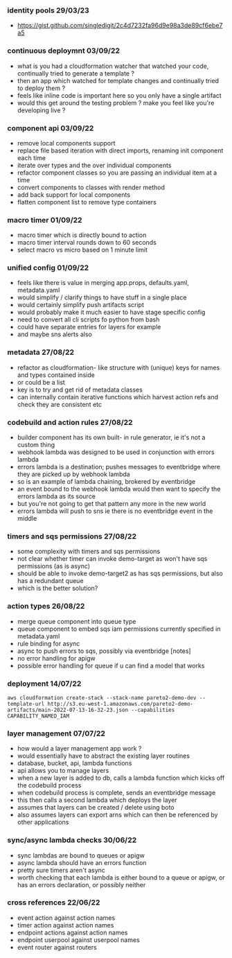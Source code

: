 ### identity pools 29/03/23

- https://gist.github.com/singledigit/2c4d7232fa96d9e98a3de89cf6ebe7a5

### continuous deploymnt 03/09/22

- what is you had a cloudformation watcher that watched your code, continually tried to generate a template ?
- then an app which watched for template changes and continually tried to deploy them ?
- feels like inline code is important here so you only have a single artifact
- would this get around the testing problem ? make you feel like you're developing live ?

### component api 03/09/22

- remove local components support
- replace file based iteration with direct imports, renaming init component each time 
- iterate over types and the over individual components
- refactor component classes so you are passing an individual item at a time 
- convert components to classes with render method
- add back support for local components
- flatten component list to remove type containers 

### macro timer 01/09/22

- macro timer which is directly bound to action
- macro timer interval rounds down to 60 seconds
- select macro vs micro based on 1 minute limit

### unified config 01/09/22

- feels like there is value in merging app.props, defaults.yaml, metadata.yaml
- would simplify / clarify things to have stuff in a single place 
- would certainly simplify push artifacts script 
- would probably make it much easier to have stage specific config 
- need to convert all cli scripts fo python from bash 
- could have separate entries for layers for example
- and maybe sns alerts also 

### metadata 27/08/22

- refactor as cloudformation- like structure with (unique) keys for names and types contained inside
- or could be a list
- key is to try and get rid of metadata classes
- can internally contain iterative functions which harvest action refs and check they are consistent etc

### codebuild and action rules 27/08/22

- builder component has its own built- in rule generator, ie it's not a custom thing
- webhook lambda was designed to be used in conjunction with errors lambda
- errors lambda is a destination; pushes messages to eventbridge where they are picked up by webhook lambda
- so is an example of lambda chaining, brokered by eventbridge
- an event bound to the webhook lambda would then want to specify the errors lambda as its source
- but you're not going to get that pattern any more in the new world
- errors lambda will push to sns ie there is no eventbridge event in the middle

### timers and sqs permissions 27/08/22

- some complexity with timers and sqs permissions
- not clear whether timer can invoke demo-target as won't have sqs permissions (as is async)
- should be able to invoke demo-target2 as has sqs permissions, but also has a redundant queue
- which is the better solution?

### action types 26/08/22

- merge queue component into queue type
- queue component to embed sqs iam permissions currently specified in metadata.yaml
- rule binding for async
- async to push errors to sqs, possibly via eventbridge [notes]
- no error handling for apigw
- possible error handling for queue if u can find a model that works
  
### deployment 14/07/22

```
aws cloudformation create-stack --stack-name pareto2-demo-dev --template-url http://s3.eu-west-1.amazonaws.com/pareto2-demo-artifacts/main-2022-07-13-16-32-23.json --capabilities CAPABILITY_NAMED_IAM
```

### layer management 07/07/22

- how would a layer management app work ?
- would essentially have to abstract the existing layer routines
- database, bucket, api, lambda functions
- api allows you to manage layers
- when a new layer is added to db, calls a lambda function which kicks off the codebuild process 
- when codebuild process is complete, sends an eventbridge message
- this then calls a second lambda which deploys the layer
- assumes that layers can be created / delete using boto
- also assumes layers can export arns which can then be referenced by other applications

### sync/async lambda checks 30/06/22

- sync lambdas are bound to queues or apigw
- async lambda should have an errors function
- pretty sure timers aren't async
- worth checking that each lambda is either bound to a queue or apigw, or has an errors declaration, or possibly neither

### cross references 22/06/22

- event action against action names
- timer action against action names
- endpoint actions against action names
- endpoint userpool against userpool names
- event router against routers
